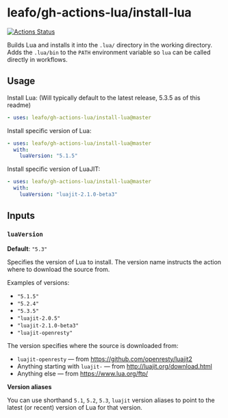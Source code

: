 # leafo/gh-actions-lua/install-lua

[![Actions Status](https://github.com/leafo/gh-actions-lua/workflows/test/badge.svg)](https://github.com/leafo/gh-actions-lua/actions)


Builds Lua and installs it into the `.lua/` directory in the working directory.
Adds the `.lua/bin` to the `PATH` environment variable so `lua` can be called
directly in workflows.

## Usage

Install Lua: (Will typically default to the latest release, 5.3.5 as of this readme)

```yaml
- uses: leafo/gh-actions-lua/install-lua@master
```

Install specific version of Lua:

```yaml
- uses: leafo/gh-actions-lua/install-lua@master
  with:
    luaVersion: "5.1.5"
```

Install specific version of LuaJIT:

```yaml
- uses: leafo/gh-actions-lua/install-lua@master
  with:
    luaVersion: "luajit-2.1.0-beta3"
```

## Inputs

### `luaVersion`

**Default**: `"5.3"`

Specifies the version of Lua to install. The version name instructs the action
where to download the source from.

Examples of versions:

* `"5.1.5"`
* `"5.2.4"`
* `"5.3.5"`
* `"luajit-2.0.5"`
* `"luajit-2.1.0-beta3"`
* `"luajit-openresty"`

The version specifies where the source is downloaded from:

* `luajit-openresty` — from https://github.com/openresty/luajit2
* Anything starting with `luajit-` — from http://luajit.org/download.html
* Anything else — from https://www.lua.org/ftp/

**Version aliases**

You can use shorthand `5.1`, `5.2`, `5.3`, `luajit` version aliases to point to the
latest (or recent) version of Lua for that version.

